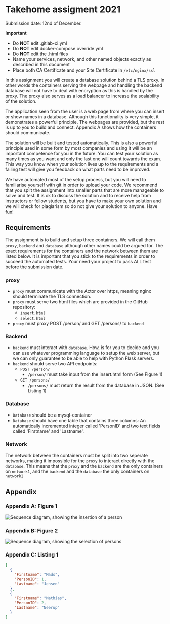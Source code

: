 # Takehome assigment 2021
Submission date: 12nd of December.

**Important**
* Do __NOT__ edit .gitlab-ci.yml
* Do __NOT__ edit docker-compose.override.yml
* Do __NOT__ edit the .html files
* Name your services, network, and other named objects exactly as described in this document
* Place both CA Certificate and your Site Certificate in `/etc/nginx/ssl`


In this assignment you will create a database solution behind a TLS proxy. In other words the containers serving the webpage and handling the backend database will not have to deal with encryption as this is handled by the proxy. The proxy also serves as a load balancer to increase the scalability of the solution.

The application seen from the user is a web page from where you can insert or show names in a database. Although this functionality is very simple, it demonstrates a powerful principle. The webpages are provided, but the rest is up to you to build and connect. Appendix A shows how the containers should communicate.

The solution will be built and tested automatically. This is also a powerful principle used in some form by most companies and using it will be an important competence for you in the future. You can test your solution as many times as you want and only the last one will count towards the exam. This way you know when your solution lives up to the requirements and a failing test will give you feedback on what parts need to be improved.

We have automated most of the setup process, but you will need to familiarise yourself with git in order to upload your code. We recommend that you split the assignment into smaller parts that are more manageable to solve and test. It is ok to discuss the solution and to receive help from instructors or fellow students, but you have to make your own solution and we will check for plagiarism so do not give your solution to anyone. Have fun!



## Requirements
The assignment is to build and setup three containers. We will call them `proxy`, `backend` and `database` although other names could be argued for. The exact requirements for the containers and the network between them are listed below. It is important that you stick to the requirements in order to succeed the automated tests.
Your need your project to pass ALL test before the submission date.


### proxy
* `proxy` must communicate with the Actor over https, meaning nginx should terminate the TLS connection.
* `proxy` must serve two html files which are provided in the GitHub repository:
    * `insert.html`
    * `select.html`
* `proxy` must proxy POST /person/ and GET /persons/ to `backend`


### Backend
* `backend` must interact with `database`. How, is for you to decide and you can use whatever programming language to setup the web server, but we can only guarantee to be able to help with Python Flask servers.
* `backend` should serve two API endpoints:
    * `POST /person/`
        * `/person/` must take input from the insert.html form (See Figure 1)
    * `GET /persons/`
        * `/persons/` must return the result from the database in JSON. (See Listing 1)


### Database
* `Database` should be a mysql-container
* `Database` should have one table that contains three columns: An automatically incremented integer called 'PersonID' and two text fields called 'Firstname' and 'Lastname'.


### Network
The network between the containers must be split into two seperate networks, making it impossible for the `proxy` to interact directly with the `database`. This means that the `proxy` and the `backend` are the only containers on `network1`, and the `backend` and the `database` the only containers on `network2`

## Appendix

### Appendix A: Figure 1
![Sequence diagram, showing the insertion of a person](/assets/images/seqDiaIns.svg)

### Appendix B: Figure 2
![Sequence diagram, showing the selection of persons](/assets/images/seqDiaSel.svg)


### Appendix C: Listing 1
~~~json
[
  {
    "Firstname": "Mads",
    "PersonID": 1,
    "Lastname": "Jensen"
  },
  {
    "Firstname": "Mathias",
    "PersonID": 2,
    "Lastname": "Neerup"
  }
]
~~~